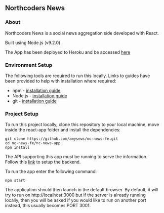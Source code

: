 ## Northcoders News

### About

Northcoders News is a social news aggregation side developed with React.

Built using Node.js (v9.2.0).

The App has been deployed to Heroku and be accessed [here](#)

### Environment Setup

The following tools are required to run this locally. Links to guides have been provided to help with installation where required:

* npm - [installation guide](https://www.npmjs.com/get-npm)
* Node.js - [installation guide](https://nodejs.org/en/download/package-manager/)
* git - [installation guide](https://git-scm.com/)

### Project Setup

To run this project locally, clone this repository to your local machine, move inside the react-app folder and install the dependencies:
```
git clone https://github.com/amysews/nc-news-fe.git
cd nc-news-fe/nc-news-app
npm install
```

The API supporting this app must be running to serve the information. Follow this [link](https://github.com/amysews/nc-news-be) to setup the backend.

To run the app enter the following command:
```
npm start
```

The application should then launch in the default browser. By default, it will try to run on http://localhost:3000 but if the server is already running locally, then you will be asked if you would like to run on another port instead, this usually becomes PORT 3001.
